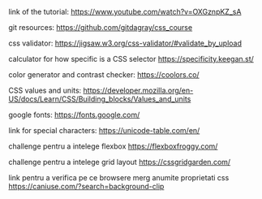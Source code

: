 link of the tutorial:
https://www.youtube.com/watch?v=OXGznpKZ_sA

git resources:
https://github.com/gitdagray/css_course

css validator:
https://jigsaw.w3.org/css-validator/#validate_by_upload

calculator for how specific is a CSS selector
https://specificity.keegan.st/

color generator and contrast checker:
https://coolors.co/

CSS values and units:
https://developer.mozilla.org/en-US/docs/Learn/CSS/Building_blocks/Values_and_units

google fonts:
https://fonts.google.com/

link for special characters:
https://unicode-table.com/en/

challenge pentru a intelege flexbox
https://flexboxfroggy.com/

challenge pentru a intelege grid layout
https://cssgridgarden.com/

link pentru a verifica pe ce browsere merg anumite proprietati css
https://caniuse.com/?search=background-clip